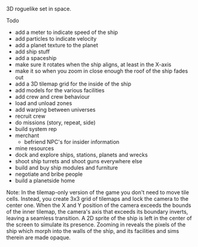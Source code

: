 3D roguelike set in space.

Todo
* add a meter to indicate speed of the ship
* add particles to indicate velocity
* add a planet texture to the planet
* add ship stuff
 * add a spaceship
 * make sure it rotates when the ship aligns, at least in the X-axis
 * make it so when you zoom in close enough the roof of the ship fades out
 * add a 3D tilemap grid for the inside of the ship
 * add models for the various facilities
 * add crew and crew behaviour
* load and unload zones
* add warping between universes
* recruit crew
* do missions (story, repeat, side)
* build system rep
* merchant
  * befriend NPC's for insider information
* mine resources
* dock and explore ships, stations, planets and wrecks
* shoot ship turrets and shoot guns everywhere else
* build and buy ship modules and furniture
* negotiate and bribe people
* build a planetside home

Note:
In the tilemap-only version of the game you don't need to move tile cells. Instead, you create 3x3 grid of tilemaps and lock the camera to the center one. When the X and Y position of the camera exceeds the bounds of the inner tilemap, the camera's axis that exceeds its boundary inverts, leaving a seamless transition. A 2D sprite of the ship is left in the center of the screen to simulate its presence. Zooming in reveals the pixels of the ship which morph into the walls of the ship, and its facilities and sims therein are made opaque.
